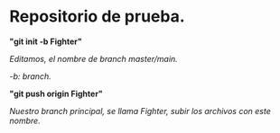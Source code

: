 # Repositorio de prueba.

**"git init -b Fighter"**

*Editamos, el nombre de branch master/main.*

*-b: branch.*

**"git push origin Fighter"**

*Nuestro branch principal, se llama Fighter, subir los archivos con este nombre.*
